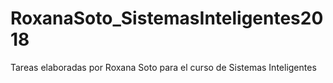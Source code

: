 # RoxanaSoto_SistemasInteligentes2018
Tareas elaboradas por Roxana Soto para el curso de Sistemas Inteligentes



